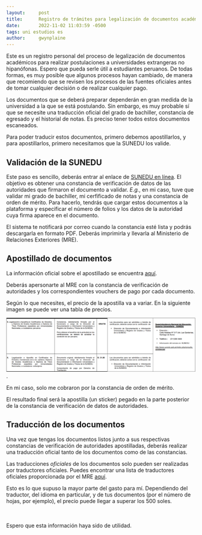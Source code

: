```yaml
---
layout: 	post
title:  	Registro de trámites para legalización de documentos académicos
date:   	2022-11-02 11:03:59 -0500
tags: uni estudios es
author: 	gwynplaine
---
```


Este es un registro personal del proceso de legalización de documentos académicos 
para realizar postulaciones a universidades extrangeras no hipanófonas. 
Espero que pueda serle útil a estudiantes peruanos. De todas formas, es muy 
posible que algunos procesos hayan cambiado, de manera que recomiendo que se 
revisen los procesos de las fuentes oficiales antes de tomar cualquier decisión 
o de realizar cualquier pago.

Los documentos que se deberá preparar dependerán en gran medida de la universidad 
a la que se está postulando. Sin embargo, es muy probable sí que se necesite una 
traducción oficial del grado de bachiller, constancia de egresado y el historial 
de notas. Es preciso tener todos estos documentos escaneados.

Para poder traducir estos documentos, primero debemos apostillarlos, y para 
apostillarlos, primero necesitamos que la SUNEDU los valide. 

## Validación de la SUNEDU
Este paso es sencillo, deberás entrar al enlace de [SUNEDU en línea](https://enlinea.sunedu.gob.pe/). 
El objetivo es obtener una constancia de verificación de datos de las autoridades 
que firmaron el documento a validar. _E.g._, en mi caso, tuve que validar mi grado 
de bachiller, mi cerfificado de notas y una constancia de orden de mérito. Para 
hacerlo, tendrás que cargar estos documentos a la plataforma y especificar el 
número de folios y los datos de la autoridad cuya firma aparece en el documento.

El sistema te notificará por correo cuando la constancia esté lista y podrás 
descargarla en formato PDF. Deberás imprimirla y llevarla al Ministerio de 
Relaciones Exteriores (MRE).

## Apostillado de documentos
La información oficial sobre el apostillado se encuentra [aquí](http://portal.rree.gob.pe/sitepages/apostilla.aspx). 

Deberás apersonarte al MRE con la constancia de verificación de autoridades y 
los correspondientes vouchers de pago por cada documento.

Según lo que necesites, el precio de la apostilla va a variar. En la siguiente 
imagen se puede ver una tabla de precios.

![Precio de apostillado de certificado de estudios universitarios](/assets/img/tpp/precio-apostilla-certificado-estudios.png).

En mi caso, solo me cobraron por la constancia de orden de mérito. 

El resultado final será la apostilla (un sticker) pegado en la parte posterior 
de la constancia de verificación de datos de autoridades. 

## Traducción de los documentos
Una vez que tengas los documentos listos junto a sus respectivas constancias de 
verificación de autoridades apostilladas, deberás realizar una traducción 
oficial tanto de los documentos como de las constancias.

Las traducciones _oficiales_ de los documentos solo pueden ser realizadas por 
traductores oficiales. Puedes encontrar una lista de traductores oficiales 
proporcionada por el MRE [aquí](http://www.consulado.pe/paginas/traductores.aspx).

Esto es lo que supuso la mayor parte del gasto para mí. Dependiendo del traductor, 
del idioma en particular, y de tus documentos (por el número de hojas, por ejemplo), 
el precio puede llegar a superar los 500 soles.


<br><br>
Espero que esta información haya sido de utilidad.